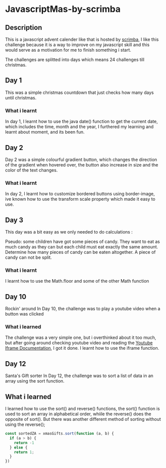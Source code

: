 # JavascriptMas-by-scrimba


## Description
This is a javascript advent calender like that is hosted by <a href="https://scrimba.com/learn/javascriptmas">scrimba</a>, I like this challenge because it is a way to improve on my javascript skill and this would serve as a motivation for me to finish something i start.

The challenges are splitted into days which means 24 challenges till christmas.

## Day 1 
This was a simple christmas countdown that just checks how many days until christmas. 

### What i learnt
In day 1, I learnt how to use the java date() function to get the current date,
which includes the time, month and the year, I furthered my learning and learnt about moment, and its been fun.

## Day 2 
Day 2 was a simple colourful gradient button, which changes the direction of the gradient when hovered over, the button also increase in size and the color of the text changes. 

### What i learnt
In day 2, I learnt how to customize bordered buttons using border-image, ive known how to use the transform scale property which made it easy to use.

## Day 3
This day was a bit easy as we only needed to do calculations :

Pseudo:
some children have got some pieces of candy. They want to eat as much candy as they can but each child must eat exactly the same amount. Determine how many pieces of candy can be eaten altogether. A piece of candy can not be split.

### What i learnt
I learnt how to use the Math.floor and some of the other Math function

## Day 10
Rockin' around
In Day 10, the challenge was to play a youtube video when a button was clicked

### What i learned
The challenge was a very simple one, but i overthinked about it too much, but after going around checking youtube video and reading the <a href="https://developers.google.com/youtube/iframe_api_reference">Youtube Iframe Documentation</a>, I got it done.
I learnt how to use the iframe function.


## Day 12
Santa's Gift sorter
In Day 12, the challenge was to sort a list of data in an array using the sort function.

## What i learned
I learned how to use the sort() and reverse() functions, the sort() function is used to sort an array in alphabetical order, whiile the reverse() does the opposite of sort(). But there was another different method of sorting without using the reverse();

``` Javascript
const sortedZA = xmasGifts.sort(function (a, b) {
  if (a > b) {
    return -1
  } else {
    return 1;
  }
})

```
